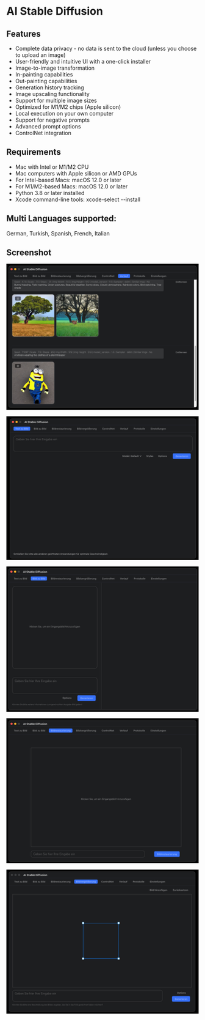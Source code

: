 # AI Stable Diffusion

## Features
* Complete data privacy - no data is sent to the cloud (unless you choose to upload an image)
* User-friendly and intuitive UI with a one-click installer
* Image-to-image transformation
* In-painting capabilities
* Out-painting capabilities
* Generation history tracking
* Image upscaling functionality
* Support for multiple image sizes
* Optimized for M1/M2 chips (Apple silicon)
* Local execution on your own computer
* Support for negative prompts
* Advanced prompt options
* ControlNet integration

## Requirements 
* Mac with Intel or M1/M2 CPU
* Mac computers with Apple silicon or AMD GPUs
* For Intel-based Macs: macOS 12.0 or later
* For M1/M2-based Macs: macOS 12.0 or later
* Python 3.8 or later installed
* Xcode command-line tools: xcode-select --install

## Multi Languages supported: 
German, Turkish, Spanish, French, Italian

## Screenshot
![image](history.png)

![image](text2text.png)

![image](img2img.png)

![image](in_painting.png)

![image](out_painting.png)
